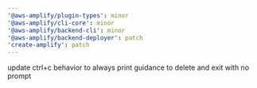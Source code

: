 ```yaml
---
'@aws-amplify/plugin-types': minor
'@aws-amplify/cli-core': minor
'@aws-amplify/backend-cli': minor
'@aws-amplify/backend-deployer': patch
'create-amplify': patch
---
```


update ctrl+c behavior to always print guidance to delete and exit with no prompt
